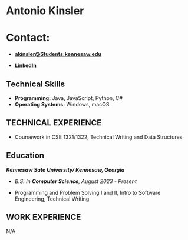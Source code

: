 # Antonio Kinsler

# Contact:
- **akinsler@Students.kennesaw.edu**


- **[LinkedIn](https://www.linkedin.com/in/antonio-kinsler-a88427237/)**


## Technical Skills

- **Programming:** Java, JavaScript, Python, C#
- **Operating Systems:** Windows, macOS

## TECHNICAL EXPERIENCE

- Coursework in CSE 1321/1322, Technical Writing and Data Structures

## Education

_**Kennesaw Sate University/ Kennesaw, Georgia**_

- _B.S. In **Computer Science**, August 2023 - Present_

- Programming and Problem Solving I and II, Intro to Software Engineering, Technical Writing

## WORK EXPERIENCE

N/A
